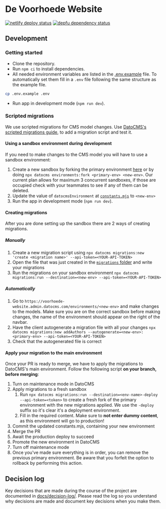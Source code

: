 # De Voorhoede Website
[![netlify deploy status](https://tinyshields.dev/netlify/0b43ae43-afe1-44cc-95be-5618c8eb1457.svg)][netlify]
[![depfu dependency status](https://badges.depfu.com/badges/de8167d8d73e13926254bca05f7b5374/overview.svg)][depfu]

## Development

### Getting started
* Clone the repository.
* Run `npm ci` to install dependencies.
* All needed environment variables are listed in the [.env.example](.env.example) file. To automatically set them fill in a `.env` file following the same structure as the example file.
```sh
cp .env.example .env
```
* Run app in development mode (`npm run dev`).

[netlify]: https://app.netlify.com/sites/voorhoede-website/overview
[depfu]: https://depfu.com/repos/github/voorhoede/voorhoede-website?project_id=37720

### Scripted migrations

We use scripted migrations for CMS model changes. Use [DatoCMS's scripted migrations guide](https://www.datocms.com/docs/scripting-migrations/scripting-migrations-with-the-datocms-cli), to add a migration script and test it.

#### Using a sandbox environment during development

If you need to make changes to the CMS model you will have to use a sandbox environment:

1. Create a new sandbox by forking the primary environment [here](https://voorhoede-website.admin.datocms.com/admin/environments) or by doing `npx datocms environments:fork <primary-env> <new-env>`. Our current plan allows for maximum 3 concurrent sandboxes, if those are occupied check with your teammates to see if any of them can be deleted. 
2. Update the value of `datocmsEnvironment` at [`constants.mjs`](/src/constants.mjs) to `<new-env>`
3. Run the app in development mode (`npm run dev`). 

#### Creating migrations
After you are done setting up the sandbox there are 2 ways of creating migrations.

##### Manually
1. Create a new migration script using `npx datocms migrations:new 'create <migration name>' --api-token=<YOUR-API-TOKEN>`
2. Open the file that was just created in the [`migrations` folder](/migrations/) and write your migrations
3. Run the migrations on your sandbox environment `npx datocms migrations:run --destination=<new-env> --api-token=<YOUR-API-TOKEN>`

##### Automatically
1. Go to `https://voorhoede-website.admin.datocms.com/environments/<new-env>` and make changes to the models. Make sure you are on the correct sandbox before making changes, the name of the environment should appear on the right of the navbar.
2. Have the client autogenerate a migration file with all your changes `npx datocms migrations:new addAuthors --autogenerate=<new-env>:<primary-env> --api-token=<YOUR-API-TOKEN>`
3. Check that the autogenerated file is correct
   
#### Apply your migration to the main environment

Once your PR is ready to merge, we have to apply the migrations to DatoCMS's main environment. Follow the following script **on your branch, before merging**:

1. Turn on maintenance mode in DatoCMS
2. Apply migrations to a fresh sandbox
    1. Run `npx datocms migrations:run --destination=<env-name>-deploy --api-token=<token>` to create a fresh fork of the primary environment with the new migrations applied. We use the `-deploy` suffix so it's clear it's a deployment environment.
    2. Fill in the required content. Make sure to **not enter dummy content**, as this environment will go to production!
3. Commit the updated constants.mjs, containing your new environment
4. Merge the PR
5. Await the production deploy to succeed
6. Promote the new environment in DatoCMS
7. Turn off maintenance mode
8. Once you've made sure everything is in order, you can remove the previous primary environment. Be aware that you forfeit the option to rollback by performing this action.

## Decision log

Key decisions that are made during the course of the project are documented in [docs/decision-log/](docs/decision-log/). Please read the log so you understand why decisions are made and document key decisions when you make them.
